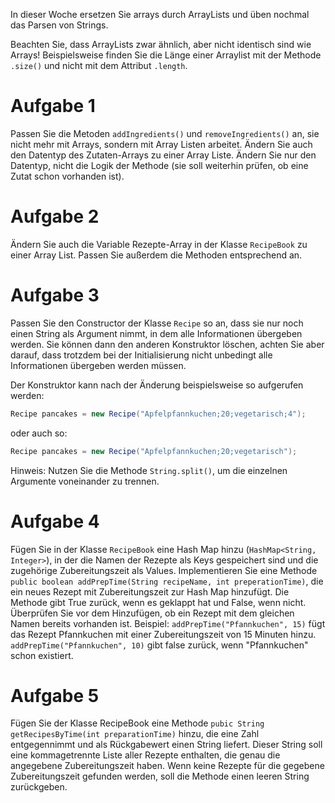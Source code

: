 In dieser Woche ersetzen Sie arrays durch ArrayLists und üben nochmal das Parsen von Strings.

Beachten Sie, dass ArrayLists zwar ähnlich, aber nicht identisch sind wie Arrays! Beispielsweise finden Sie die Länge einer Arraylist mit der Methode `.size()` und nicht mit dem Attribut `.length`.

# Aufgabe 1

Passen Sie die Metoden `addIngredients()` und `removeIngredients()` an, sie nicht mehr mit Arrays, sondern mit Array Listen arbeitet. Ändern Sie auch den Datentyp des Zutaten-Arrays zu einer Array Liste. 
Ändern Sie nur den Datentyp, nicht die Logik der Methode (sie soll weiterhin prüfen, ob eine Zutat schon vorhanden ist).

# Aufgabe 2

Ändern Sie auch die Variable Rezepte-Array in der Klasse `RecipeBook` zu einer Array List. Passen Sie außerdem die Methoden entsprechend an.  

# Aufgabe 3

Passen Sie den Constructor der Klasse `Recipe` so an, dass sie nur noch einen String als Argument nimmt, in dem alle Informationen übergeben werden. Sie können dann den anderen Konstruktor löschen, achten Sie aber darauf, dass trotzdem bei der Initialisierung nicht unbedingt alle Informationen übergeben werden müssen. 

Der Konstruktor kann nach der Änderung beispielsweise so aufgerufen werden:
```java
Recipe pancakes = new Recipe("Apfelpfannkuchen;20;vegetarisch;4");
```
oder auch so:
```java
Recipe pancakes = new Recipe("Apfelpfannkuchen;20;vegetarisch");
```
Hinweis: Nutzen Sie die Methode `String.split()`, um die einzelnen Argumente voneinander zu trennen. 

# Aufgabe 4

Fügen Sie in der Klasse `RecipeBook` eine Hash Map hinzu (`HashMap<String, Integer>`), in der die Namen der Rezepte als Keys gespeichert sind und die zugehörige Zubereitungszeit als Values. Implementieren Sie eine Methode `public boolean addPrepTime(String recipeName, int preperationTime)`, die ein neues Rezept mit Zubereitungszeit zur Hash Map hinzufügt. Die Methode gibt True zurück, wenn es geklappt hat und False, wenn nicht. Überprüfen Sie vor dem Hinzufügen, ob ein Rezept mit dem gleichen Namen bereits vorhanden ist.
Beispiel: `addPrepTime("Pfannkuchen", 15)` fügt das Rezept Pfannkuchen mit einer Zubereitungszeit von 15 Minuten hinzu. `addPrepTime("Pfannkuchen", 10)` gibt false zurück, wenn "Pfannkuchen" schon existiert. 

# Aufgabe 5

Fügen Sie der Klasse RecipeBook eine Methode `pubic String getRecipesByTime(int preparationTime)` hinzu, die eine Zahl entgegennimmt und als Rückgabewert einen String liefert. Dieser String soll eine kommagetrennte Liste aller Rezepte enthalten, die genau die angegebene Zubereitungszeit haben. Wenn keine Rezepte für die gegebene Zubereitungszeit gefunden werden, soll die Methode einen leeren String zurückgeben.